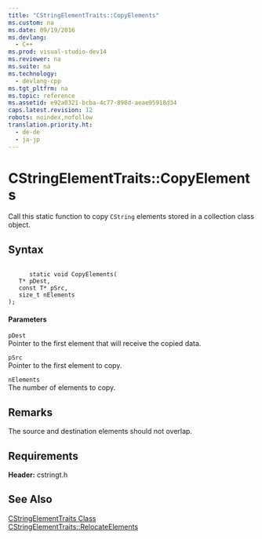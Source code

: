 ```yaml
---
title: "CStringElementTraits::CopyElements"
ms.custom: na
ms.date: 09/19/2016
ms.devlang: 
  - C++
ms.prod: visual-studio-dev14
ms.reviewer: na
ms.suite: na
ms.technology: 
  - devlang-cpp
ms.tgt_pltfrm: na
ms.topic: reference
ms.assetid: e92a0321-bcba-4c77-898d-aeae95918d34
caps.latest.revision: 12
robots: noindex,nofollow
translation.priority.ht: 
  - de-de
  - ja-jp
---
```

# CStringElementTraits::CopyElements
Call this static function to copy `CString` elements stored in a collection class object.  
  
## Syntax  
  
```  
  
      static void CopyElements(  
   T* pDest,  
   const T* pSrc,  
   size_t nElements   
);  
```  
  
#### Parameters  
 `pDest`  
 Pointer to the first element that will receive the copied data.  
  
 `pSrc`  
 Pointer to the first element to copy.  
  
 `nElements`  
 The number of elements to copy.  
  
## Remarks  
 The source and destination elements should not overlap.  
  
## Requirements  
 **Header:** cstringt.h  
  
## See Also  
 [CStringElementTraits Class](../vs140/CStringElementTraits-Class.md)   
 [CStringElementTraits::RelocateElements](../vs140/CStringElementTraits--RelocateElements.md)